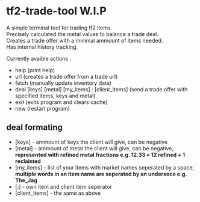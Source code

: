 # tf2-trade-tool W.I.P

A simple terminal tool for trading tf2 items.  
Precisely calculated the metal values to balance a trade deal.  
Creates a trade offer with a minimal ammount of items needed.  
Has internal history tracking.

Currently avaible actions :
- help (print help)
- url (creates a trade offer from a trade url)
- fetch (manually update inventory data)
- deal [keys] [metal] [my_items] : [client_items] (send a trade offer with specified items, keys and metal)
- exit (exits program and clears cache)
- new (restart program)

## deal formating

- [keys] - ammount of keys the client will give, can be negative
- [metal] - ammount of metal the client will give, can be negative, **represented with refined metal fractions e.g. 12.33 = 12 refined + 1 reclaimed**
- [my_items] - list of your items with market names seperated by a space, **multiple words in an item name are seperated by an undersoce e.g. The_Jag**
- [:] - own item and client item seperator
- [client_items] - the same as above  
